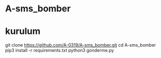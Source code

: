 # A-sms_bomber


# kurulum

 git clone https://github.com/A-0319/A-sms_bomber.git
 cd A-sms_bomber
 pip3 install -r requirements.txt
 python3 gonderme.py
